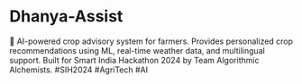 # Dhanya-Assist
🌾 AI-powered crop advisory system for farmers. Provides personalized crop recommendations using ML, real-time weather data, and multilingual support. Built for Smart India Hackathon 2024 by Team Algorithmic Alchemists. #SIH2024 #AgriTech #AI
